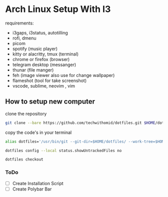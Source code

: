 # Arch Linux Setup With I3

requirements:
  - i3gaps, i3status, autotilling
  - rofi, dmenu
  - picom         
  - spotify            (music player)
  - kitty or alacritty, tmux (terminal)
  - chrome or firefox  (browser)
  - telegram desktop   (messanger)
  - thunar             (file manger)
  - feh                (image viewer also use for change wallpaper)
  - flameshot          (tool for take screenshot)
  - vscode, sublime, neovim , vim

## How to setup new computer
clone the repository
```bash
git clone --bare https://github.com/techwithomid/dotfiles.git $HOME/dotfiles
```
copy the code's in your terminal
```bash
alias dotfiles='/usr/bin/git --git-dir=$HOME/dotfiles/ --work-tree=$HOME'

dotfiles config --local status.showUntrackedFiles no

dotfiles checkout
```

### ToDo
- [ ] Create Installation Script
- [ ] Create Polybar Bar

